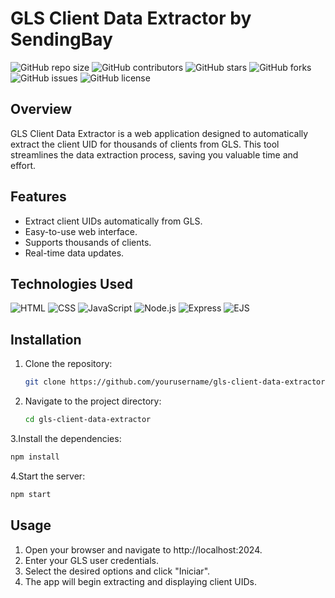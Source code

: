 # GLS Client Data Extractor by SendingBay

![GitHub repo size](https://img.shields.io/github/repo-size/javier-gomariz-prats/GlsExtractorExtension)
![GitHub contributors](https://img.shields.io/github/contributors/javier-gomariz-prats/GlsExtractorExtension)
![GitHub stars](https://img.shields.io/github/stars/javier-gomariz-prats/GlsExtractorExtension?style=social)
![GitHub forks](https://img.shields.io/github/forks/javier-gomariz-prats/GlsExtractorExtension?style=social)
![GitHub issues](https://img.shields.io/github/issues/javier-gomariz-prats/GlsExtractorExtension)
![GitHub license](https://img.shields.io/github/license/javier-gomariz-prats/GlsExtractorExtension)

## Overview

GLS Client Data Extractor is a web application designed to automatically extract the client UID for thousands of clients from GLS. This tool streamlines the data extraction process, saving you valuable time and effort.

## Features

- Extract client UIDs automatically from GLS.
- Easy-to-use web interface.
- Supports thousands of clients.
- Real-time data updates.

## Technologies Used

![HTML](https://img.shields.io/badge/HTML-5-orange?style=for-the-badge&logo=html5)
![CSS](https://img.shields.io/badge/CSS-3-blue?style=for-the-badge&logo=css3)
![JavaScript](https://img.shields.io/badge/JavaScript-ES6-yellow?style=for-the-badge&logo=javascript)
![Node.js](https://img.shields.io/badge/Node.js-14.17.0-green?style=for-the-badge&logo=node.js)
![Express](https://img.shields.io/badge/Express-4.17.1-lightgrey?style=for-the-badge&logo=express)
![EJS](https://img.shields.io/badge/EJS-3.1.6-brightgreen?style=for-the-badge&logo=ejs)

## Installation

1. Clone the repository:
   ```bash
   git clone https://github.com/yourusername/gls-client-data-extractor.git
   ```
2. Navigate to the project directory:
   ```bash
   cd gls-client-data-extractor
   ```
3.Install the dependencies:
```bash
npm install
```
4.Start the server:
```bash
npm start
```

## Usage
1. Open your browser and navigate to http://localhost:2024.
2. Enter your GLS user credentials.
3. Select the desired options and click "Iniciar".
4. The app will begin extracting and displaying client UIDs.

   
   


